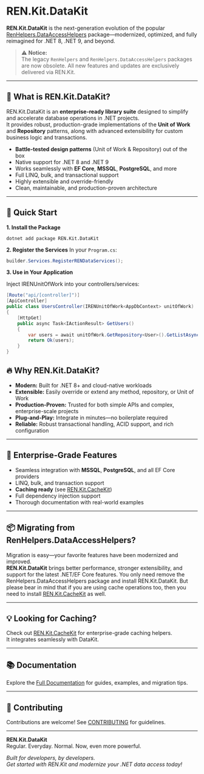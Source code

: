 ﻿# REN.Kit.DataKit

**REN.Kit.DataKit** is the next-generation evolution of the popular [RenHelpers.DataAccessHelpers](https://www.nuget.org/packages/RENHelpers.DataAccessHelpers) package—modernized, optimized, and fully reimagined for .NET 8, .NET 9, and beyond.

> ⚠️ **Notice:**  
> The legacy `RenHelpers` and `RenHelpers.DataAccessHelpers` packages are now obsolete. All new features and updates are exclusively delivered via REN.Kit.

---

## 🚀 What is REN.Kit.DataKit?

REN.Kit.DataKit is an **enterprise-ready library suite** designed to simplify and accelerate database operations in .NET projects.  
It provides robust, production-grade implementations of the **Unit of Work** and **Repository** patterns, along with advanced extensibility for custom business logic and transactions.

- **Battle-tested design patterns** (Unit of Work & Repository) out of the box  
- Native support for .NET 8 and .NET 9  
- Works seamlessly with **EF Core**, **MSSQL**, **PostgreSQL**, and more  
- Full LINQ, bulk, and transactional support  
- Highly extensible and override-friendly  
- Clean, maintainable, and production-proven architecture

---

## 🏁 Quick Start

**1. Install the Package**

```shell
dotnet add package REN.Kit.DataKit
```

**2. Register the Services**
In your `Program.cs`:

```csharp
builder.Services.RegisterRENDataServices();
```

**3. Use in Your Application**

Inject IRENUnitOfWork<TDbContext> into your controllers/services:
```csharp
[Route("api/[controller]")]
[ApiController]
public class UsersController(IRENUnitOfWork<AppDbContext> unitOfWork) : ControllerBase
{
    [HttpGet]
    public async Task<IActionResult> GetUsers()
    {
        var users = await unitOfWork.GetRepository<User>().GetListAsync();
        return Ok(users);
    }
}
```

## 🔥 Why REN.Kit.DataKit?

- **Modern:** Built for .NET 8+ and cloud-native workloads  
- **Extensible:** Easily override or extend any method, repository, or Unit of Work  
- **Production-Proven:** Trusted for both simple APIs and complex, enterprise-scale projects  
- **Plug-and-Play:** Integrate in minutes—no boilerplate required  
- **Reliable:** Robust transactional handling, ACID support, and rich configuration  

---

## 🏢 Enterprise-Grade Features

- Seamless integration with **MSSQL**, **PostgreSQL**, and all EF Core providers  
- LINQ, bulk, and transaction support  
- **Caching ready** (see [REN.Kit.CacheKit](https://www.nuget.org/packages/REN.Kit.CacheKit))  
- Full dependency injection support  
- Thorough documentation with real-world examples  

---

## 📦 Migrating from RenHelpers.DataAccessHelpers?

Migration is easy—your favorite features have been modernized and improved.  
**REN.Kit.DataKit** brings better performance, stronger extensibility, and support for the latest .NET/EF Core features.
You only need remove the RenHelpers.DataAccessHelpers package and install REN.Kit.DataKit. But please bear in mind that 
if you are using cache operations too, then you need to install [REN.Kit.CacheKit](https://www.nuget.org/packages/REN.Kit.CacheKit) as well.

---

## 💡 Looking for Caching?

Check out [REN.Kit.CacheKit](https://www.nuget.org/packages/REN.Kit.CacheKit) for enterprise-grade caching helpers.  
It integrates seamlessly with DataKit.

---

## 📚 Documentation

Explore the [Full Documentation](https://fethis-organization.gitbook.io/ren.kit-documentation/) for guides, examples, and migration tips.

---

## 🤝 Contributing

Contributions are welcome! See [CONTRIBUTING](https://fethis-organization.gitbook.io/ren.kit-documentation/contribution) for guidelines.

---

**REN.Kit.DataKit**  
Regular. Everyday. Normal. Now, even more powerful.

_Built for developers, by developers.  
Get started with REN.Kit and modernize your .NET data access today!_


